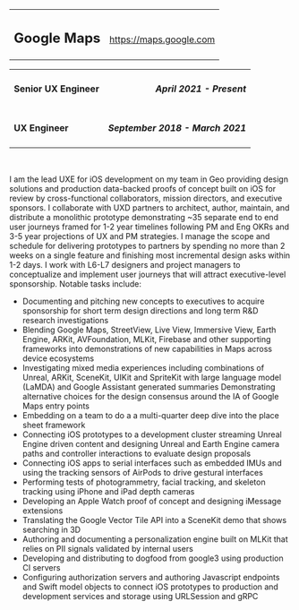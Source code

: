 <table style="width:100%"> 
	<tr>
		<td valign="baseline"><a name="google-maps"><h2>Google Maps</h2></a></td><td align="right" valign="baseline"> <a href="https://maps.google.com">https://maps.google.com</a></td>
	</tr>
</table>
<table style="width:100%"> 
	<tr>
		<td> <h4>Senior UX Engineer</h4> </td><td align="right"> <h4><em>April 2021 - Present</em></h4> </td>	</tr>
	<tr>
		<td> <h4>UX Engineer</h4> </td><td align="right"> <h4><em>September 2018 - March 2021</em></h4> </td> </tr>
</table>

<br>

I am the lead UXE for iOS development on my team in Geo providing design solutions and production data-backed proofs of concept built on iOS for review by cross-functional collaborators, mission directors, and executive sponsors.  I collaborate with UXD partners to architect, author, maintain, and distribute a monolithic prototype demonstrating ~35 separate end to end user journeys framed for 1-2 year timelines following PM and Eng OKRs and 3-5 year projections of UX and PM strategies.  I manage the scope and schedule for delivering prototypes to partners by spending no more than 2 weeks on a single feature and finishing most incremental design asks within 1-2 days.  I work with L6-L7 designers and project managers to conceptualize and implement user journeys that will attract executive-level sponsorship. Notable tasks include:

- Documenting and pitching new concepts to executives to acquire sponsorship for short term design directions and long term R&D research investigations
- Blending Google Maps, StreetView, Live View, Immersive View, Earth Engine, ARKit, AVFoundation, MLKit, Firebase and other supporting frameworks into demonstrations of new capabilities in Maps across device ecosystems
- Investigating mixed media experiences including combinations of Unreal, ARKit, SceneKit, UIKit and SpriteKit with large language model (LaMDA) and Google Assistant generated summaries
Demonstrating alternative choices for the design consensus around the IA of Google Maps entry points 
- Embedding on a team to do a a multi-quarter deep dive into the place sheet framework
- Connecting iOS prototypes to a development cluster streaming Unreal Engine driven content and designing Unreal and Earth Engine camera paths and controller interactions to evaluate design proposals
- Connecting iOS apps to serial interfaces such as embedded IMUs and using the tracking sensors of AirPods to drive gestural interfaces
- Performing tests of photogrammetry, facial tracking, and skeleton tracking using iPhone and iPad depth cameras
- Developing an Apple Watch proof of concept and designing iMessage extensions
- Translating the Google Vector Tile API into a SceneKit demo that shows searching in 3D
- Authoring and documenting a personalization engine built on MLKit that relies on PII signals validated by internal users
- Developing and distributing to dogfood from google3 using production CI servers
- Configuring authorization servers and authoring Javascript endpoints and Swift model objects to connect iOS prototypes to production and development services and storage using URLSession and gRPC